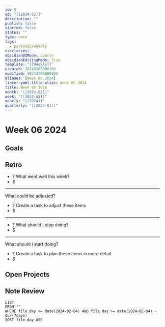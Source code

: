 ```yaml
---
id: 9
up: "[[2024-02]]"
description: ""
publish: false
starred: false
status: ""
type: note
tags:
  - periodic/weekly
cssclasses: 
obsidianUIMode: source
obsidianEditingMode: live
template: "[[Weekly]]"
created: 20240205000100
modified: 20240206000100
aliases: [Week 06 2024]
linter-yaml-title-alias: Week 06 2024
title: Week 06 2024
month: "[[2024-02]]"
week: "[[2024-W5]]"
yearly: "[[2024]]"
quarterly: "[[2024-Q1]]"
---
```


# Week 06 2024

## Goals


## Retro

- ? What went well this week?
- $


---

What could be adjusted?

- ? Create a task to adjust these items
- $

---

- ? What should I stop doing?
- $


---

What should I start doing?

- ? Create a task to plan these items in more detail
- $

## Open Projects

## Note Review

```
LIST
FROM ""
WHERE file.day <= date(2024-02-04) AND file.day >= date(2024-02-04) - dur(7days)
SORT file.day ASC
```
